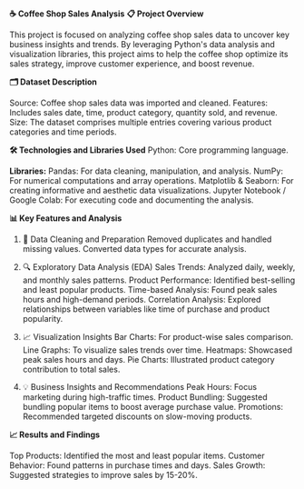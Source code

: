 **☕ Coffee Shop Sales Analysis**
**📋 Project Overview**

This project is focused on analyzing coffee shop sales data to uncover key business insights and trends. By leveraging Python's data analysis and visualization libraries, this project aims to help the coffee shop optimize its sales strategy, improve customer experience, and boost revenue.

**🗂 Dataset Description**

Source: Coffee shop sales data was imported and cleaned.
Features: Includes sales date, time, product category, quantity sold, and revenue.
Size: The dataset comprises multiple entries covering various product categories and time periods.

**🛠 Technologies and Libraries Used**
Python: Core programming language.

**Libraries:**
Pandas: For data cleaning, manipulation, and analysis.
NumPy: For numerical computations and array operations.
Matplotlib & Seaborn: For creating informative and aesthetic data visualizations.
Jupyter Notebook / Google Colab: For executing code and documenting the analysis.

**📊 Key Features and Analysis**
1. 📌 Data Cleaning and Preparation
Removed duplicates and handled missing values.
Converted data types for accurate analysis.

2. 🔍 Exploratory Data Analysis (EDA)
Sales Trends: Analyzed daily, weekly, and monthly sales patterns.
Product Performance: Identified best-selling and least popular products.
Time-based Analysis: Found peak sales hours and high-demand periods.
Correlation Analysis: Explored relationships between variables like time of purchase and product popularity.

3. 📈 Visualization Insights
Bar Charts: For product-wise sales comparison.
Line Graphs: To visualize sales trends over time.
Heatmaps: Showcased peak sales hours and days.
Pie Charts: Illustrated product category contribution to total sales.

5. 💡 Business Insights and Recommendations
Peak Hours: Focus marketing during high-traffic times.
Product Bundling: Suggested bundling popular items to boost average purchase value.
Promotions: Recommended targeted discounts on slow-moving products.

**📈 Results and Findings**

Top Products: Identified the most and least popular items.
Customer Behavior: Found patterns in purchase times and days.
Sales Growth: Suggested strategies to improve sales by 15-20%.
